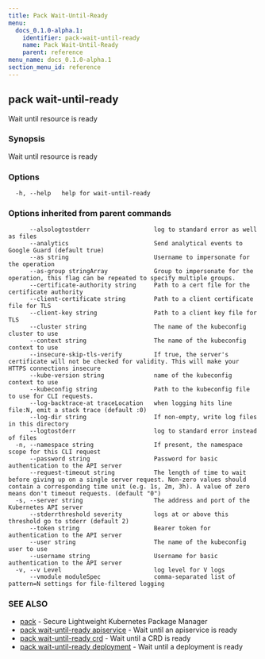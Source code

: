 ```yaml
---
title: Pack Wait-Until-Ready
menu:
  docs_0.1.0-alpha.1:
    identifier: pack-wait-until-ready
    name: Pack Wait-Until-Ready
    parent: reference
menu_name: docs_0.1.0-alpha.1
section_menu_id: reference
---
```

## pack wait-until-ready

Wait until resource is ready

### Synopsis

Wait until resource is ready

### Options

```
  -h, --help   help for wait-until-ready
```

### Options inherited from parent commands

```
      --alsologtostderr                  log to standard error as well as files
      --analytics                        Send analytical events to Google Guard (default true)
      --as string                        Username to impersonate for the operation
      --as-group stringArray             Group to impersonate for the operation, this flag can be repeated to specify multiple groups.
      --certificate-authority string     Path to a cert file for the certificate authority
      --client-certificate string        Path to a client certificate file for TLS
      --client-key string                Path to a client key file for TLS
      --cluster string                   The name of the kubeconfig cluster to use
      --context string                   The name of the kubeconfig context to use
      --insecure-skip-tls-verify         If true, the server's certificate will not be checked for validity. This will make your HTTPS connections insecure
      --kube-version string              name of the kubeconfig context to use
      --kubeconfig string                Path to the kubeconfig file to use for CLI requests.
      --log-backtrace-at traceLocation   when logging hits line file:N, emit a stack trace (default :0)
      --log-dir string                   If non-empty, write log files in this directory
      --logtostderr                      log to standard error instead of files
  -n, --namespace string                 If present, the namespace scope for this CLI request
      --password string                  Password for basic authentication to the API server
      --request-timeout string           The length of time to wait before giving up on a single server request. Non-zero values should contain a corresponding time unit (e.g. 1s, 2m, 3h). A value of zero means don't timeout requests. (default "0")
  -s, --server string                    The address and port of the Kubernetes API server
      --stderrthreshold severity         logs at or above this threshold go to stderr (default 2)
      --token string                     Bearer token for authentication to the API server
      --user string                      The name of the kubeconfig user to use
      --username string                  Username for basic authentication to the API server
  -v, --v Level                          log level for V logs
      --vmodule moduleSpec               comma-separated list of pattern=N settings for file-filtered logging
```

### SEE ALSO

* [pack](/docs/0.1.0-alpha.1/reference/pack)	 - Secure Lightweight Kubernetes Package Manager
* [pack wait-until-ready apiservice](/docs/0.1.0-alpha.1/reference/pack_wait-until-ready_apiservice)	 - Wait until an apiservice is ready
* [pack wait-until-ready crd](/docs/0.1.0-alpha.1/reference/pack_wait-until-ready_crd)	 - Wait until a CRD is ready
* [pack wait-until-ready deployment](/docs/0.1.0-alpha.1/reference/pack_wait-until-ready_deployment)	 - Wait until a deployment is ready

